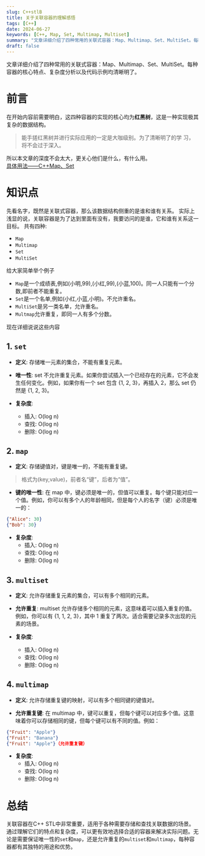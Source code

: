 ```yaml
---
slug: C++stlB
title: 关于关联容器的理解感悟
tags: [C++]
date: 2024-06-27
keywords: [C++, Map, Set, Multimap, Multiset]
summary: "文章详细介绍了四种常用的关联式容器：Map、Multimap、Set、MultiSet。每种容器的核心特点、复杂度分析以及代码示例均清晰明了。"
draft: false
---
```

文章详细介绍了四种常用的关联式容器：Map、Multimap、Set、MultiSet。每种容器的核心特点、复杂度分析以及代码示例均清晰明了。
<!--truncate-->
# 前言
在开始内容前需要明白，这四种容器的实现的核心均为**红黑树**，这是一种实现极其复杂的数据结构。
> 能手搓红黑树并进行实际应用的一定是大咖级别。为了清晰明了的学
> 习，将不会过于深入。  

所以本文章的深度不会太大，更关心他们是什么，有什么用。  
[具体用法——C++Map、Set](/docs/Cplusplus/List、Vector、Map、Set)


# 知识点
先看名字，既然是关联式容器，那么该数据结构侧重的是谁和谁有关系。
实际上浅显的说，关联容器是为了达到里面有没有，我要访问的是谁，它和谁有关系这一目标。
共有四种:
- `Map`
- `Multimap`
- `Set`
- `MultiSet`
  
给大家简单举个例子
- `Map`是一个成绩表,例如(小明,99),(小红,99),(小蓝,100)。同一人只能有一个分数,即前者不能重复。
- `Set`是一个名单,例如(小红,小蓝,小明)。不允许重名。
- `MultiSet`是另一类名单，允许重名。
- `Multmap`允许重复，即同一人有多个分数。

现在详细说说这些内容
## 1. `set`
- **定义**: 存储唯一元素的集合，不能有重复元素。
  
- **唯一性**: set 不允许重复元素。如果你尝试插入一个已经存在的元素，它不会发生任何变化。例如，如果你有一个 set 包含 {1, 2, 3}，再插入 2，那么 set 仍然是 {1, 2, 3}。
  
- **复杂度**:
  - 插入: O(log n)
  - 查找: O(log n)
  - 删除: O(log n)

## 2. `map`
- **定义**: 存储键值对，键是唯一的，不能有重复键。

> 格式为(key,value)，前者名“键”，后者为“值”。
  
- **键的唯一性**: 在 map 中，键必须是唯一的，但值可以重复。每个键只能对应一个值。例如，你可以有多个人的年龄相同，但是每个人的名字（键）必须是唯一的：
```json
{"Alice": 30}
{"Bob": 30}
```

- **复杂度**:
  - 插入: O(log n)
  - 查找: O(log n)
  - 删除: O(log n)

## 3. `multiset`
- **定义**: 允许存储重复元素的集合，可以有多个相同的元素。

- **允许重复**: multiset 允许存储多个相同的元素，这意味着可以插入重复的值。例如，你可以有 {1, 1, 2, 3}，其中 1 重复了两次。适合需要记录多次出现的元素的场景。

- **复杂度**:
  - 插入: O(log n)
  - 查找: O(log n)
  - 删除: O(log n)

## 4. `multimap`
- **定义**: 允许存储重复键的映射，可以有多个相同键的键值对。

- **允许重复键**: 在 multimap 中，键可以重复，但每个键可以对应多个值。这意味着你可以存储相同的键，但每个键可以有不同的值。例如：
``` json
{"Fruit": "Apple"}
{"Fruit": "Banana"}
{"Fruit": "Apple"}（允许重复键）
```

- **复杂度**:
  - 插入: O(log n)
  - 查找: O(log n)
  - 删除: O(log n)

# 总结
关联容器在C++ STL中非常重要，适用于各种需要存储和查找关联数据的场景。通过理解它们的特点和复杂度，可以更有效地选择合适的容器来解决实际问题。无论是需要保证唯一性的`set`和`map`，还是允许重复的`multiset`和`multimap`，每种容器都有其独特的用途和优势。